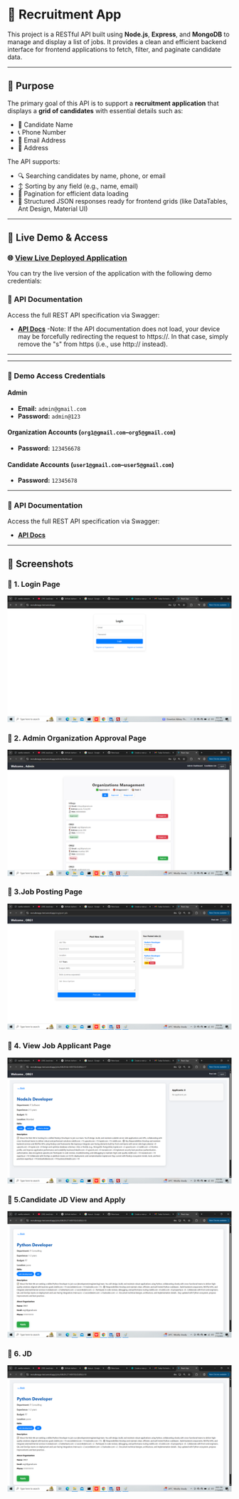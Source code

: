 # 📡 Recruitment App

This project is a RESTful API built using **Node.js**, **Express**, and **MongoDB** to manage and display a list of jobs. It provides a clean and efficient backend interface for frontend applications to fetch, filter, and paginate candidate data.

---

## 🎯 Purpose

The primary goal of this API is to support a **recruitment application** that displays a **grid of candidates** with essential details such as:

- 👤 Candidate Name  
- 📞 Phone Number  
- 📧 Email Address  
- 📍 Address  

The API supports:

- 🔍 Searching candidates by name, phone, or email  
- ↕️ Sorting by any field (e.g., name, email)  
- 📄 Pagination for efficient data loading  
- 🧩 Structured JSON responses ready for frontend grids (like DataTables, Ant Design, Material UI)

---


## 🔗 Live Demo & Access

### 🌐 [View Live Deployed Application](https://recruiterapp-test.vercel.app)

You can try the live version of the application with the following demo credentials:


### 📄 API Documentation
Access the full REST API specification via Swagger:
- **[API Docs](http://45.129.86.64:8000/api-docs)**
-Note: If the API documentation does not load, your device may be forcefully redirecting the request to https://. In that case, simply remove the "s" from https (i.e., use http:// instead).

---

---

### 🔐 Demo Access Credentials

#### Admin
- **Email:** `admin@gmail.com`
- **Password:** `admin@123`

#### Organization Accounts (`org1@gmail.com`–`org5@gmail.com`)
- **Password:** `123456678`

#### Candidate Accounts (`user1@gmail.com`–`user5@gmail.com`)
- **Password:** `12345678`

---

### 📄 API Documentation
Access the full REST API specification via Swagger:
- **[API Docs](http://45.129.86.64:8000/api-docs)**

---

## 📸 Screenshots

### 🔹 1. Login Page  
![1](https://github.com/prasadjoshi738/recruiterapp/raw/main/screenshots/1.png)

### 🔹 2. Admin Organization Approval Page  
![2](https://github.com/prasadjoshi738/recruiterapp/raw/main/screenshots/2.png)

### 🔹 3.Job Posting Page 
![3](https://github.com/prasadjoshi738/recruiterapp/raw/main/screenshots/3.png)

### 🔹 4. View Job Applicant Page  
![4](https://github.com/prasadjoshi738/recruiterapp/raw/main/screenshots/4.png)

### 🔹 5.Candidate JD View and Apply
![6](https://github.com/prasadjoshi738/recruiterapp/raw/main/screenshots/6.png)

### 🔹 6. JD
![7](https://github.com/prasadjoshi738/recruiterapp/raw/main/screenshots/7.png)

